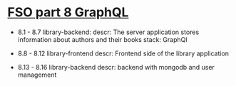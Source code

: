 # [FSO part 8 GraphQL](https://fullstackopen.com/en/part8)

- 8.1 - 8.7 library-backend:
    descr: 
      The server application stores information about authors and their books
    stack: GraphQl

- 8.8 - 8.12 library-frontend
    descr:
      Frontend side of the library application

- 8.13 - 8.16 library-backend
    descr:
      backend with mongodb and user management